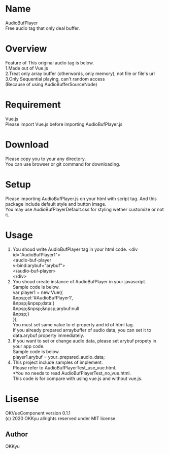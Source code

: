 # Name  
  AudioBufPlayer  
  Free audio tag that only deal buffer.  

# Overview  
  Feature of This original audio tag is below.  
1.Made out of Vue.js  
2.Treat only array buffer (otherwords, only memory), not file or file's url  
3.Only Sequential playing, can't random access  
  (Because of using AudioBufferSourceNode)  

# Requirement  
   Vue.js  
    Please import Vue.js before importing AudioBufPlayer.js  

# Download  
  Please copy you to your any directory.  
  You can use browser or git command for downloading.  

# Setup  
  Please importing AudioBufPlayer.js on your html with script tag.
  And this package include default style and button image.  
  You may use AudioBufPlayerDefault.css for styling wether customize or not it.

# Usage
1. You shoud write AudioBufPlayer tag in your html code.
  &lt;div id="AudioBufPlayer1"&gt;  
  	  &lt;audio-buf-player  
  	    v-bind:arybuf="arybuf"&gt;  
  	  &lt;/audio-buf-player&gt;  
  &lt;/div&gt;  
2. You shoud create instance of AudioBufPlayer in your javascript.  
  Sample code is below.  
  var player1 = new Vue({  
  	&npsp;el:'#AudioBufPlayer1',  
  	&npsp;&npsp;data:{  
  	&npsp;&npsp;&npsp;arybuf:null  
  	&npsp;}  
  });  
  You must set same value to el property and id of html tag.  
  If you already prepared arraybuffer of audio data, you can set it to data.arybuf property immediately.  
3. If you want to set or change audio data, please set arybuf propety in your app code.  
  Sample code is below.  
    player1.arybuf = your_prepared_audio_data;  
4. This project include samples of implement.  
  Please refer to AudioBufPlayerTest_use_vue.html.  
  *You no needs to read AudioBufPlayerTest_no_vue.html.  
  This code is for compare with using vue.js and without vue.js.  

# Lisense  
   OKVueComponent version 0.1.1  
   (c) 2020 OKKyu allrights reserved under MIT license.  
   
## Author  
OKKyu  
